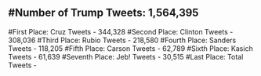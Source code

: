 #Number of Trump Tweets: 1,564,395
---
#First Place: Cruz Tweets - 344,328
#Second Place: Clinton Tweets - 308,036
#Third Place: Rubio Tweets - 218,580
#Fourth Place: Sanders Tweets - 118,205
#Fifth Place: Carson Tweets - 62,789
#Sixth Place: Kasich Tweets - 61,639
#Seventh Place: Jeb! Tweets - 30,515
#Last Place: Total Tweets -  
